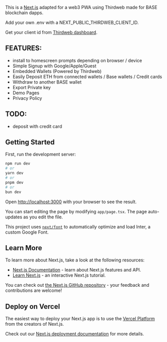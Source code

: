 This is a [Next.js](https://nextjs.org/) adapted for a web3 PWA using Thirdweb made for BASE blockchain dapps.

Add your own .env with a NEXT_PUBLIC_THIRDWEB_CLIENT_ID.

Get your client id from [Thirdweb dashboard](https://thirdweb.com/dashboard/settings).

## FEATURES:

- install to homescreen prompts depending on browser / device
- Simple Signup with Google/Apple/Guest
- Embedded Wallets (Powered by Thirdweb)
- Easily Deposit ETH from connected wallets / Base wallets / Credit cards
- Withdraw to another BASE wallet
- Export Private key
- Demo Pages
- Privacy Policy

## TODO:

- deposit with credit card

## Getting Started

First, run the development server:

```bash
npm run dev
# or
yarn dev
# or
pnpm dev
# or
bun dev
```

Open [http://localhost:3000](http://localhost:3000) with your browser to see the result.

You can start editing the page by modifying `app/page.tsx`. The page auto-updates as you edit the file.

This project uses [`next/font`](https://nextjs.org/docs/basic-features/font-optimization) to automatically optimize and load Inter, a custom Google Font.

## Learn More

To learn more about Next.js, take a look at the following resources:

- [Next.js Documentation](https://nextjs.org/docs) - learn about Next.js features and API.
- [Learn Next.js](https://nextjs.org/learn) - an interactive Next.js tutorial.

You can check out [the Next.js GitHub repository](https://github.com/vercel/next.js/) - your feedback and contributions are welcome!

## Deploy on Vercel

The easiest way to deploy your Next.js app is to use the [Vercel Platform](https://vercel.com/new?utm_medium=default-template&filter=next.js&utm_source=create-next-app&utm_campaign=create-next-app-readme) from the creators of Next.js.

Check out our [Next.js deployment documentation](https://nextjs.org/docs/deployment) for more details.
